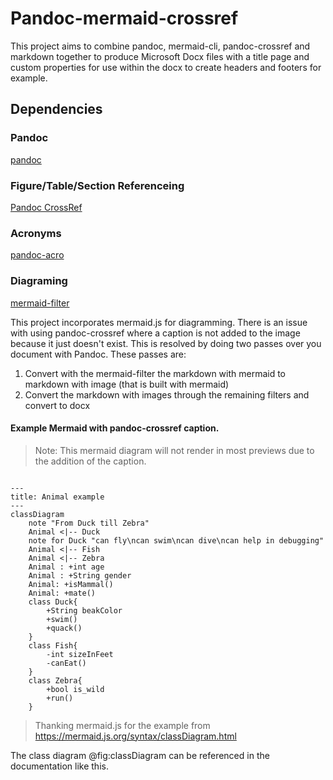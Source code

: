 # Pandoc-mermaid-crossref

This project aims to combine pandoc, mermaid-cli, pandoc-crossref and markdown together to produce Microsoft Docx files
with a title page and custom properties for use within the docx to create headers and footers for example.

## Dependencies

### Pandoc

[pandoc](https://github.com/jgm/pandoc)

### Figure/Table/Section Referenceing

[Pandoc CrossRef](https://github.com/lierdakil/pandoc-crossref)

### Acronyms

[pandoc-acro](https://kprussing.github.io/pandoc-acro/)

### Diagraming

[mermaid-filter](https://github.com/raghur/mermaid-filter)

This project incorporates mermaid.js for diagramming. There is an issue with using pandoc-crossref where a caption is not
added to the image because it just doesn't exist. This is resolved by doing two passes over you document with Pandoc. 
These passes are:
1. Convert with the mermaid-filter the markdown with mermaid to markdown with image (that is built with mermaid)
1. Convert the markdown with images through the remaining filters and convert to docx

#### Example Mermaid with pandoc-crossref caption.

>Note: This mermaid diagram will not render in most previews due to the addition of the caption.
 
```{.mermaid format=png loc=images caption="Class Diagram" #fig:classDiagram}

---
title: Animal example
---
classDiagram
    note "From Duck till Zebra"
    Animal <|-- Duck
    note for Duck "can fly\ncan swim\ncan dive\ncan help in debugging"
    Animal <|-- Fish
    Animal <|-- Zebra
    Animal : +int age
    Animal : +String gender
    Animal: +isMammal()
    Animal: +mate()
    class Duck{
        +String beakColor
        +swim()
        +quack()
    }
    class Fish{
        -int sizeInFeet
        -canEat()
    }
    class Zebra{
        +bool is_wild
        +run()
    }

```
>Thanking mermaid.js for the example from https://mermaid.js.org/syntax/classDiagram.html

The class diagram @fig:classDiagram can be referenced in the documentation like this.
